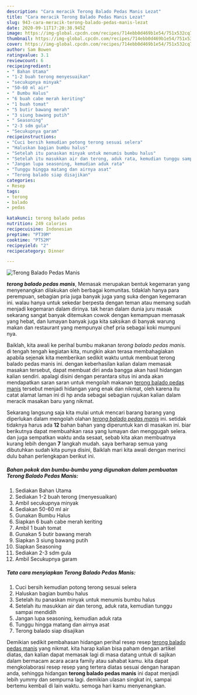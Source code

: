 ```yaml
---
description: "Cara meracik Terong Balado Pedas Manis Lezat"
title: "Cara meracik Terong Balado Pedas Manis Lezat"
slug: 943-cara-meracik-terong-balado-pedas-manis-lezat
date: 2020-09-11T17:20:38.945Z
image: https://img-global.cpcdn.com/recipes/714ebb0d469b1e54/751x532cq70/terong-balado-pedas-manis-foto-resep-utama.jpg
thumbnail: https://img-global.cpcdn.com/recipes/714ebb0d469b1e54/751x532cq70/terong-balado-pedas-manis-foto-resep-utama.jpg
cover: https://img-global.cpcdn.com/recipes/714ebb0d469b1e54/751x532cq70/terong-balado-pedas-manis-foto-resep-utama.jpg
author: Sam Bowen
ratingvalue: 3.1
reviewcount: 6
recipeingredient:
- " Bahan Utama"
- "1-2 buah terong menyesuaikan"
- "secukupnya minyak"
- "50-60 ml air"
- " Bumbu Halus"
- "6 buah cabe merah keriting"
- "1 buah tomat"
- "5 butir bawang merah"
- "3 siung bawang putih"
- " Seasoning"
- "2-3 sdm gula"
- "Secukupnya garam"
recipeinstructions:
- "Cuci bersih kemudian potong terong sesuai selera"
- "Haluskan bagian bumbu halus"
- "Setelah itu panaskan minyak untuk menumis bumbu halus"
- "Setelah itu masukkan air dan terong, aduk rata, kemudian tunggu sampai mendidih"
- "Jangan lupa seasoning, kemudian aduk rata"
- "Tunggu hingga matang dan airnya asat"
- "Terong balado siap disajikan"
categories:
- Resep
tags:
- terong
- balado
- pedas

katakunci: terong balado pedas 
nutrition: 249 calories
recipecuisine: Indonesian
preptime: "PT39M"
cooktime: "PT52M"
recipeyield: "2"
recipecategory: Dinner

---
```



![Terong Balado Pedas Manis](https://img-global.cpcdn.com/recipes/714ebb0d469b1e54/751x532cq70/terong-balado-pedas-manis-foto-resep-utama.jpg)

<b><i>terong balado pedas manis</i></b>, Memasak merupakan bentuk kegemaran yang menyenangkan dilakukan oleh berbagai komunitas. tidaklah hanya para perempuan, sebagian pria juga banyak juga yang suka dengan kegemaran ini. walau hanya untuk sekedar berpesta dengan teman atau memang sudah menjadi kegemaran dalam dirinya. tak heran dalam dunia juru masak sekarang sangat banyak ditemukan cowok dengan kemampuan memasak yang hebat, dan lumayan banyak juga kita saksikan di banyak warung makan dan restaurant yang mempunyai chef pria sebagai koki mumpuni nya.

Baiklah, kita awali ke perihal bumbu makanan <i>terong balado pedas manis</i>. di tengah tengah kegiatan kita, mungkin akan terasa membahagiakan apabila sejenak kita memberikan sedikit waktu untuk membuat terong balado pedas manis ini. dengan keberhasilan kalian dalam memasak masakan tersebut, dapat membuat diri anda bangga akan hasil hidangan kalian sendiri. apalagi disini dengan perantara situs ini anda akan mendapatkan saran saran untuk mengolah makanan <u>terong balado pedas manis</u> tersebut menjadi hidangan yang enak dan nikmat, oleh karena itu catat alamat laman ini di hp anda sebagai sebagian rujukan kalian dalam meracik masakan baru yang nikmat.




Sekarang langsung saja kita mulai untuk mencari barang barang yang diperlukan dalam mengolah olahan <u><i>terong balado pedas manis</i></u> ini. setidak tidaknya harus ada <b>12</b> bahan bahan yang diperuntuk kan di masakan ini. biar berikutnya dapat membuahkan rasa yang lumayan dan menggugah selera. dan juga sempatkan waktu anda sesaat, sebab kita akan membuatnya kurang lebih dengan <b>7</b> langkah mudah. saya berharap semua yang dibutuhkan sudah kita punya disini, Baiklah mari kita awali dengan merinci dulu bahan perlengkapan berikut ini.

<!--inarticleads1-->

##### Bahan pokok dan bumbu-bumbu yang digunakan dalam pembuatan Terong Balado Pedas Manis:

1. Sediakan  Bahan Utama
1. Sediakan 1-2 buah terong (menyesuaikan)
1. Ambil secukupnya minyak
1. Sediakan 50-60 ml air
1. Gunakan  Bumbu Halus
1. Siapkan 6 buah cabe merah keriting
1. Ambil 1 buah tomat
1. Gunakan 5 butir bawang merah
1. Siapkan 3 siung bawang putih
1. Siapkan  Seasoning
1. Sediakan 2-3 sdm gula
1. Ambil Secukupnya garam




<!--inarticleads2-->

##### Tata cara menyiapkan Terong Balado Pedas Manis:

1. Cuci bersih kemudian potong terong sesuai selera
1. Haluskan bagian bumbu halus
1. Setelah itu panaskan minyak untuk menumis bumbu halus
1. Setelah itu masukkan air dan terong, aduk rata, kemudian tunggu sampai mendidih
1. Jangan lupa seasoning, kemudian aduk rata
1. Tunggu hingga matang dan airnya asat
1. Terong balado siap disajikan




Demikian sedikit pembahasan hidangan perihal resep resep <u>terong balado pedas manis</u> yang nikmat. kita harap kalian bisa paham dengan artikel diatas, dan kalian dapat memasak lagi di masa datang untuk di sajikan dalam bermacam acara acara family atau sahabat kamu. kita dapat mengkolaborasi resep resep yang tertera diatas sesuai dengan harapan anda, sehingga hidangan <b>terong balado pedas manis</b> ini dapat menjadi lebih yummy dan sempurna lagi. demikian ulasan singkat ini, sampai bertemu kembali di lain waktu. semoga hari kamu menyenangkan.
